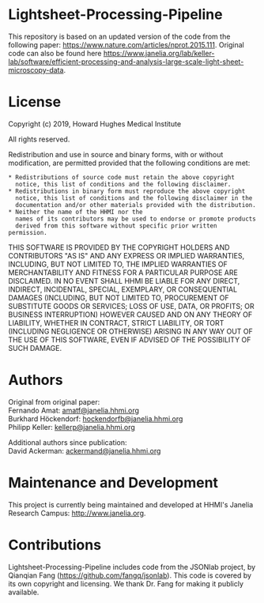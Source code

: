 # Lightsheet-Processing-Pipeline
This repository is based on an updated version of the code from the following paper: https://www.nature.com/articles/nprot.2015.111. Original code can also be found here https://www.janelia.org/lab/keller-lab/software/efficient-processing-and-analysis-large-scale-light-sheet-microscopy-data.

# License
Copyright (c) 2019, Howard Hughes Medical Institute

All rights reserved.

Redistribution and use in source and binary forms, with or without
modification, are permitted provided that the following conditions are met:

    * Redistributions of source code must retain the above copyright
      notice, this list of conditions and the following disclaimer.  
    * Redistributions in binary form must reproduce the above copyright
      notice, this list of conditions and the following disclaimer in the
      documentation and/or other materials provided with the distribution.
    * Neither the name of the HHMI nor the
      names of its contributors may be used to endorse or promote products
      derived from this software without specific prior written permission.

THIS SOFTWARE IS PROVIDED BY THE COPYRIGHT HOLDERS AND CONTRIBUTORS "AS IS" AND
ANY EXPRESS OR IMPLIED WARRANTIES, INCLUDING, BUT NOT LIMITED TO, THE IMPLIED
WARRANTIES OF MERCHANTABILITY AND FITNESS FOR A PARTICULAR PURPOSE ARE
DISCLAIMED. IN NO EVENT SHALL HHMI BE LIABLE FOR ANY
DIRECT, INDIRECT, INCIDENTAL, SPECIAL, EXEMPLARY, OR CONSEQUENTIAL DAMAGES
(INCLUDING, BUT NOT LIMITED TO, PROCUREMENT OF SUBSTITUTE GOODS OR SERVICES;
LOSS OF USE, DATA, OR PROFITS; OR BUSINESS INTERRUPTION) HOWEVER CAUSED AND
ON ANY THEORY OF LIABILITY, WHETHER IN CONTRACT, STRICT LIABILITY, OR TORT
(INCLUDING NEGLIGENCE OR OTHERWISE) ARISING IN ANY WAY OUT OF THE USE OF THIS
SOFTWARE, EVEN IF ADVISED OF THE POSSIBILITY OF SUCH DAMAGE.

# Authors

Original from original paper:  
Fernando Amat: amatf@janelia.hhmi.org  
Burkhard Höckendorf: hockendorfb@janelia.hhmi.org  
Philipp Keller: kellerp@janelia.hhmi.org  

Additional authors since publication:  
David Ackerman: ackermand@janelia.hhmi.org  

# Maintenance and Development

This project is currently being maintained and developed at HHMI's Janelia Research Campus: http://www.janelia.org.

# Contributions

Lightsheet-Processing-Pipeline includes code from the JSONlab project, by 
Qianqian Fang (https://github.com/fangq/jsonlab).  This code is covered 
by its own copyright and licensing.  We thank Dr. Fang for making it 
publicly available.

